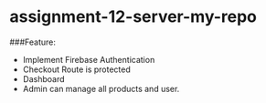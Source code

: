 # assignment-12-server-my-repo
###Feature:
* Implement Firebase Authentication
* Checkout Route is protected
* Dashboard
* Admin can manage all products and user.



